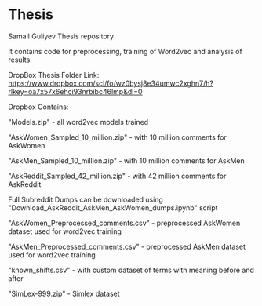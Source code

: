 # Thesis
Samail Guliyev Thesis repository

It contains code for preprocessing, training of Word2vec and analysis of results. 

DropBox Thesis Folder Link: https://www.dropbox.com/scl/fo/wz0bysj8e34umwc2xghn7/h?rlkey=oa7x57x6ehci93nrbibc46lmp&dl=0

Dropbox Contains:

"Models.zip" - all word2vec models trained

"AskWomen_Sampled_10_million.zip" - with 10 million comments for AskWomen

"AskMen_Sampled_10_million.zip" - with 10 million comments for AskMen

"AskReddit_Sampled_42_million.zip" - with 42 million comments for AskReddit

Full Subreddit Dumps can be downloaded using "Download_AskReddit_AskMen_AskWomen_dumps.ipynb" script

"AskWomen_Preprocessed_comments.csv" - preprocessed AskWomen dataset used for word2vec training

"AskMen_Preprocessed_comments.csv" - preprocessed AskMen dataset used for word2vec training





"known_shifts.csv" - with custom dataset of terms with meaning before and after 

"SimLex-999.zip" - Simlex dataset







